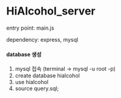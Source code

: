 # HiAlcohol_server

entry point: main.js

dependency: express, mysql


#### database 생성
1. mysql 접속 (terminal -> mysql -u root -p)
2. create database hialcohol
3. use hialcohol
4. source query.sql;
